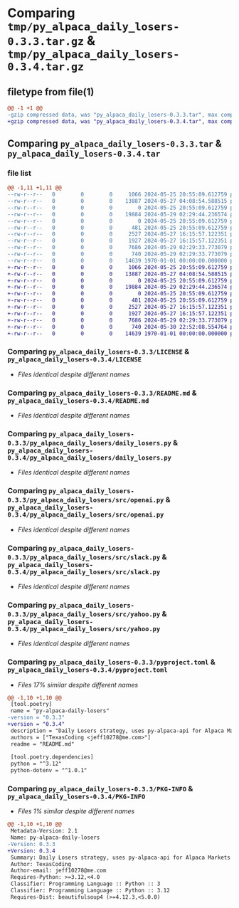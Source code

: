 # Comparing `tmp/py_alpaca_daily_losers-0.3.3.tar.gz` & `tmp/py_alpaca_daily_losers-0.3.4.tar.gz`

## filetype from file(1)

```diff
@@ -1 +1 @@
-gzip compressed data, was "py_alpaca_daily_losers-0.3.3.tar", max compression
+gzip compressed data, was "py_alpaca_daily_losers-0.3.4.tar", max compression
```

## Comparing `py_alpaca_daily_losers-0.3.3.tar` & `py_alpaca_daily_losers-0.3.4.tar`

### file list

```diff
@@ -1,11 +1,11 @@
--rw-r--r--   0        0        0     1066 2024-05-25 20:55:09.612759 py_alpaca_daily_losers-0.3.3/LICENSE
--rw-r--r--   0        0        0    13887 2024-05-27 04:08:54.588515 py_alpaca_daily_losers-0.3.3/README.md
--rw-r--r--   0        0        0        0 2024-05-25 20:55:09.612759 py_alpaca_daily_losers-0.3.3/py_alpaca_daily_losers/__init__.py
--rw-r--r--   0        0        0    19884 2024-05-29 02:29:44.236574 py_alpaca_daily_losers-0.3.3/py_alpaca_daily_losers/daily_losers.py
--rw-r--r--   0        0        0        0 2024-05-25 20:55:09.612759 py_alpaca_daily_losers-0.3.3/py_alpaca_daily_losers/src/__init__.py
--rw-r--r--   0        0        0      481 2024-05-25 20:55:09.612759 py_alpaca_daily_losers-0.3.3/py_alpaca_daily_losers/src/global_fuctions.py
--rw-r--r--   0        0        0     2527 2024-05-27 16:15:57.122351 py_alpaca_daily_losers-0.3.3/py_alpaca_daily_losers/src/openai.py
--rw-r--r--   0        0        0     1927 2024-05-27 16:15:57.122351 py_alpaca_daily_losers-0.3.3/py_alpaca_daily_losers/src/slack.py
--rw-r--r--   0        0        0     7686 2024-05-29 02:29:33.773079 py_alpaca_daily_losers-0.3.3/py_alpaca_daily_losers/src/yahoo.py
--rw-r--r--   0        0        0      740 2024-05-29 02:29:33.773079 py_alpaca_daily_losers-0.3.3/pyproject.toml
--rw-r--r--   0        0        0    14639 1970-01-01 00:00:00.000000 py_alpaca_daily_losers-0.3.3/PKG-INFO
+-rw-r--r--   0        0        0     1066 2024-05-25 20:55:09.612759 py_alpaca_daily_losers-0.3.4/LICENSE
+-rw-r--r--   0        0        0    13887 2024-05-27 04:08:54.588515 py_alpaca_daily_losers-0.3.4/README.md
+-rw-r--r--   0        0        0        0 2024-05-25 20:55:09.612759 py_alpaca_daily_losers-0.3.4/py_alpaca_daily_losers/__init__.py
+-rw-r--r--   0        0        0    19884 2024-05-29 02:29:44.236574 py_alpaca_daily_losers-0.3.4/py_alpaca_daily_losers/daily_losers.py
+-rw-r--r--   0        0        0        0 2024-05-25 20:55:09.612759 py_alpaca_daily_losers-0.3.4/py_alpaca_daily_losers/src/__init__.py
+-rw-r--r--   0        0        0      481 2024-05-25 20:55:09.612759 py_alpaca_daily_losers-0.3.4/py_alpaca_daily_losers/src/global_fuctions.py
+-rw-r--r--   0        0        0     2527 2024-05-27 16:15:57.122351 py_alpaca_daily_losers-0.3.4/py_alpaca_daily_losers/src/openai.py
+-rw-r--r--   0        0        0     1927 2024-05-27 16:15:57.122351 py_alpaca_daily_losers-0.3.4/py_alpaca_daily_losers/src/slack.py
+-rw-r--r--   0        0        0     7686 2024-05-29 02:29:33.773079 py_alpaca_daily_losers-0.3.4/py_alpaca_daily_losers/src/yahoo.py
+-rw-r--r--   0        0        0      740 2024-05-30 22:52:08.554764 py_alpaca_daily_losers-0.3.4/pyproject.toml
+-rw-r--r--   0        0        0    14639 1970-01-01 00:00:00.000000 py_alpaca_daily_losers-0.3.4/PKG-INFO
```

### Comparing `py_alpaca_daily_losers-0.3.3/LICENSE` & `py_alpaca_daily_losers-0.3.4/LICENSE`

 * *Files identical despite different names*

### Comparing `py_alpaca_daily_losers-0.3.3/README.md` & `py_alpaca_daily_losers-0.3.4/README.md`

 * *Files identical despite different names*

### Comparing `py_alpaca_daily_losers-0.3.3/py_alpaca_daily_losers/daily_losers.py` & `py_alpaca_daily_losers-0.3.4/py_alpaca_daily_losers/daily_losers.py`

 * *Files identical despite different names*

### Comparing `py_alpaca_daily_losers-0.3.3/py_alpaca_daily_losers/src/openai.py` & `py_alpaca_daily_losers-0.3.4/py_alpaca_daily_losers/src/openai.py`

 * *Files identical despite different names*

### Comparing `py_alpaca_daily_losers-0.3.3/py_alpaca_daily_losers/src/slack.py` & `py_alpaca_daily_losers-0.3.4/py_alpaca_daily_losers/src/slack.py`

 * *Files identical despite different names*

### Comparing `py_alpaca_daily_losers-0.3.3/py_alpaca_daily_losers/src/yahoo.py` & `py_alpaca_daily_losers-0.3.4/py_alpaca_daily_losers/src/yahoo.py`

 * *Files identical despite different names*

### Comparing `py_alpaca_daily_losers-0.3.3/pyproject.toml` & `py_alpaca_daily_losers-0.3.4/pyproject.toml`

 * *Files 17% similar despite different names*

```diff
@@ -1,10 +1,10 @@
 [tool.poetry]
 name = "py-alpaca-daily-losers"
-version = "0.3.3"
+version = "0.3.4"
 description = "Daily Losers strategy, uses py-alpaca-api for Alpaca Markets integration."
 authors = ["TexasCoding <jeff10278@me.com>"]
 readme = "README.md"
 
 [tool.poetry.dependencies]
 python = "^3.12"
 python-dotenv = "^1.0.1"
```

### Comparing `py_alpaca_daily_losers-0.3.3/PKG-INFO` & `py_alpaca_daily_losers-0.3.4/PKG-INFO`

 * *Files 1% similar despite different names*

```diff
@@ -1,10 +1,10 @@
 Metadata-Version: 2.1
 Name: py-alpaca-daily-losers
-Version: 0.3.3
+Version: 0.3.4
 Summary: Daily Losers strategy, uses py-alpaca-api for Alpaca Markets integration.
 Author: TexasCoding
 Author-email: jeff10278@me.com
 Requires-Python: >=3.12,<4.0
 Classifier: Programming Language :: Python :: 3
 Classifier: Programming Language :: Python :: 3.12
 Requires-Dist: beautifulsoup4 (>=4.12.3,<5.0.0)
```

